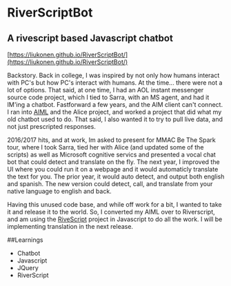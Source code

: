 # RiverScriptBot
## A rivescript based Javascript chatbot

[https://liukonen.github.io/RiverScriptBot/](https://liukonen.github.io/RiverScriptBot/)

Backstory. Back in college, I was inspired by not only how humans interact with PC's but how PC's interact with humans. At the time... there were not a lot of options. That said, at one time, I had an AOL instant messenger source code project, which I tied to Sarra, with an MS agent, and had it IM'ing a chatbot. Fastforward a few years, and the AIM client can't connect. I ran into [AIML](http://www.aiml.foundation/) and the Alice project, and worked a project that did what my old chatbot used to do. That said, I also wanted it to try to pull live data, and not just prescripted responses. 

2016/2017 hits, and at work, Im asked to present for MMAC Be The Spark tour, where I took Sarra, tied her with Alice (and updated some of the scripts) as well as Microsoft cognitive servics and presented a vocal chat bot that could detect and translate on the fly. The next year, I improved the UI where you could run it on a webpage and it would automaticly translate the text for you. The prior year, it would auto detect, and output both english and spanish. The new version could detect, call, and translate from your native language to english and back.

Having this unused code base, and while off work for a bit, I wanted to take it and release it to the world. So, I converted my AIML over to Riverscript, and am using the [RiveScript](https://www.rivescript.com/) project in Javascript to do all the work. I will be implementing translation in the next release.


##Learnings
- Chatbot
- Javascript
- JQuery
- RiverScript
